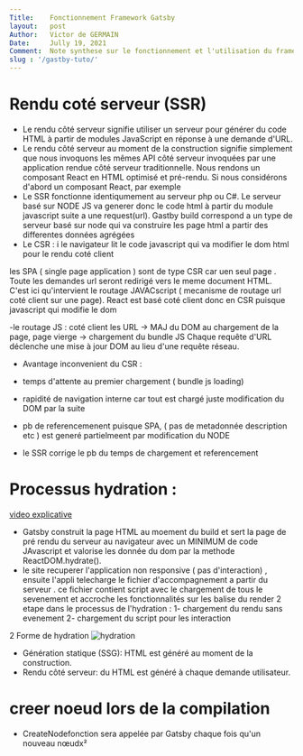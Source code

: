 ```yaml
---
Title:    Fonctionnement Framework Gatsby  
layout:   post 
Author:   Victor de GERMAIN 
Date:     Jully 19, 2021  
Comment:  Note synthese sur le fonctionnement et l'utilisation du framework gatsby ( SSR CSR)
slug : '/gastby-tuto/'
---
```


# Rendu coté serveur (SSR)
- Le rendu côté serveur signifie utiliser un serveur pour générer du code HTML à partir de modules JavaScript en réponse à une demande d'URL.
- Le rendu côté serveur au moment de la construction signifie simplement que nous invoquons les mêmes API côté serveur invoquées par une application rendue côté serveur traditionnelle. Nous rendons un composant React en HTML optimisé et pré-rendu. Si nous considérons d'abord un composant React, par exemple
- Le SSR fonctionne identiqumement au serveur php ou C#. Le serveur basé sur NODE JS va generer donc le code html à partir du module javascript suite a une request(url).
Gastby build correspond a un type de serveur basé sur node qui va construire les page html a partir des differentes données agrégées
 - Le CSR : i le navigateur lit le code javascript qui va modifier le dom html pour le rendu coté client

les SPA ( single page application ) sont de type CSR car uen seul page . Toute les demandes url seront redirigé vers le meme document HTML. C'est ici qu'intervient le routage JAVACscript ( mecanisme de routage url coté client sur une page). 
React est basé coté client donc en CSR puisque javascript qui modifie le dom

-le routage JS : coté client les  URL -> MAJ du DOM
au chargement de la page, page vierge -> chargement du bundle JS
Chaque requête d'URL déclenche une mise à jour DOM au lieu d'une requête réseau.

- Avantage inconvenient du CSR :
-   temps d'attente au premier chargement ( bundle js loading)
-   rapidité de navigation interne car tout est chargé juste modification du DOM par la suite
-   pb de referencemenent puisque SPA, ( pas de metadonnée description etc ) est generé partielmeent par modification du NODE

- le SSR corrige le pb du temps de chargement et referencement

# Processus hydration :
[video explicative](https://www.youtube.com/watch?v=fypmxYZGrfA 'principe hydration')
-   Gatsby construit la page HTML au moement du build et sert la page de pré rendu du serveur au navigateur avec un MINIMUM de code JAvascript et valorise les donnée du dom par la methode ReactDOM.hydrate(). 
-   le site recuperer l'application non responsive ( pas d'interaction) , ensuite l'appli telecharge le fichier d'accompagnement a partir du serveur . ce fichier contient script avec le chargement de tous le sevenement et accroche les fonctionnalités sur les balise du render 
2 etape dans le processus de l'hydration : 
1- chargement du rendu sans evenement
2- chargement du script pour les interaction

2 Forme de hydration
![hydration](image/hydration.png)
- Génération statique (SSG): HTML est généré au moment de la construction.
- Rendu côté serveur: du HTML est généré à chaque demande utilisateur.


# creer noeud lors de la compilation
- CreateNodefonction sera appelée par Gatsby chaque fois qu'un nouveau nœudx²
